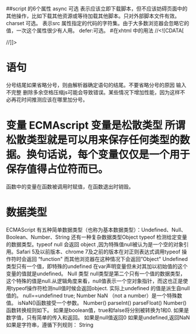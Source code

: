 ##script 的6个属性
async 可选 表示应该立即下载脚本，但不应该妨碍页面中的其他操作，比如下载其他资源或等待加载其他脚本。只对外部脚本文件有效。
charset 可选。
表示src 属性指定的代码的字符集。由于大多数浏览器会忽略它的值，一次这个属性很少有人用。
defer:可选。
#在xhtml 中的用法
//<![CDATA[

//]]>
# 语句 
分号结尾如果省略分号，则由解析器确定语句的结尾。不要省略分号的原因 输入不完整 删除多余空格压缩js可能会导致错误。某些情况下增加性能，因为这样不必再花时间推测应该在哪里加分号。

# 变量 ECMAscript 变量是松散类型 所谓松散类型就是可以用来保存任何类型的数据。换句话说，每个变量仅仅是一个用于保存值得占位符而已。
函数中的变量在函数被调用时赋值，在函数退出时销毁。

# 数据类型
ECMAScript 有五种简单数据类型（也称为基本数据类型）：Undefined、Null、Boolean、Number、String
还有一种复杂数据类型Object
typeof 检测给定变量的数据类型。typeof null 会返回 object ,因为特殊值null被认为是一个空的对象引用。Safari 5及以前版本、chrome 7及之前的版本在对正则表达式调用typeof 操作符时会返回 “function" 而其他浏览器在这种情况下会返回”Object"
Undefined 类型只有一个值，即特殊的undefined 在var声明变量但未对其加以初始值的这个变量的值就是undefined。
Null 类型
null类型是第二个只有一个值的数据类型，这个特殊的值是null.从逻辑角度来看，null值表示一个空对象指针，而这也正是使用typeof操作符检测null值时候会返回object.
实际上undefined 的值是派生自null值的。 null==undefined true;
Number NaN （not a number）是一个特殊数值。 isNaN()函数接受一个参数。
Number() parseInt() parseFloat()
Number()函数转换规则如下。
如果是boolean值，true和false将分别被转换为1和0.
如果是数字值，只有简单的传入和返回。
如果是null值返回0
如果是undefined,返回NaN
如果是字符串，遵循下列规则：
String  